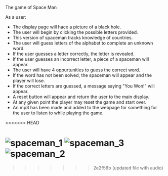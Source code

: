 The game of Space Man

As a user: 
  - The display page will hace a picture of a black hole.
  - The user will begin by clicking the possible letters 
    provided.
  - This version of spaceman tracks knowledge of 
    countries.
  - The user will guess letters of the alphabet to 
    complete an unknown word.
  - If the user guesses a letter correctly, the letter is 
    revealed.
  - If the user guesses an incorrect letter, a piece of a 
    spaceman will appear. 
  - The user will have 4 oppurtunities to guess the correct word.  
  - If the word has not been solved, the spaceman will
    appear and the player will lose. 
  - If the correct letters are guessed, a message saying 
    "You Won!" will appear.
  - A reset button will appear and return the user 
    to the main display.
  - At any given point the player may reset the game 
    and start over.
  - An mp3 has been made and added to the webpage for 
    something for the user to listen to while playing
    the game.
  

<<<<<<< HEAD
  #
![spaceman_1](https://user-images.githubusercontent.com/128996101/235067349-c43d1448-ef5c-4b3a-a494-a4bfc9fe5a37.jpg)
![spaceman_3](https://user-images.githubusercontent.com/128996101/235067356-81486cb2-d05f-4c31-bcec-56a925303ea2.jpg)
![spaceman_2](https://user-images.githubusercontent.com/128996101/235067366-5f9a41df-27fd-4188-9417-b82b685cd94f.jpg)
=======
  
>>>>>>> 2e2f56b (updated file with audio)
